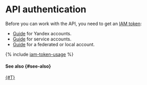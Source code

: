 # API authentication


Before you can work with the API, you need to get an [IAM token](../iam/concepts/authorization/iam-token.md):

* [Guide](../iam/operations/iam-token/create.md) for Yandex accounts.
* [Guide](../iam/operations/iam-token/create-for-sa.md) for service accounts.
* [Guide](../iam/operations/iam-token/create-for-federation.md) for a federated or local account.

{% include [iam-token-usage](iam-token-usage.md) %}

#### See also {#see-also}

[{#T}](../iam/concepts/users/accounts.md)

